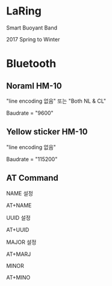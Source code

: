 # LaRing
Smart Buoyant Band

2017 Spring to Winter

# Bluetooth
## Noraml HM-10
"line encoding 없음" 또는 "Both NL & CL"

Baudrate = "9600"
## Yellow sticker HM-10
"line encoding 없음"

Baudrate = "115200"
## AT Command

NAME 설정

AT+NAME

UUID 설정

AT+UUID

MAJOR 설정

AT+MARJ

MINOR 

AT+MINO
